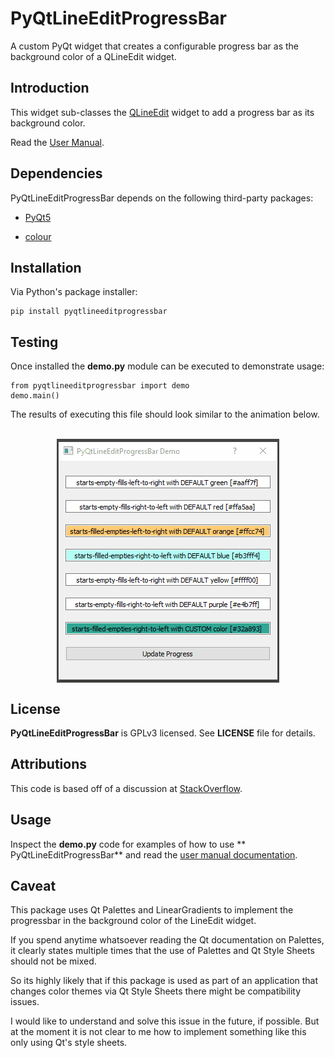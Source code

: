 # PyQtLineEditProgressBar
 A custom PyQt widget that creates a configurable progress bar as the background color of a QLineEdit widget.

## Introduction ##
This widget sub-classes the [QLineEdit](https://doc.qt.io/qtforpython/PySide2/QtWidgets/QLineEdit.html) widget to add a progress bar as its background color.

Read the [User Manual](https://eruber.github.io/PyQtLineEditProgressBar/build/html/index.html).

## Dependencies ##
PyQtLineEditProgressBar depends on the following third-party packages:

- [PyQt5](https://pypi.org/project/PyQt5/)

- [colour](https://pypi.org/project/colour/)


## Installation ##
Via Python's package installer:

	pip install pyqtlineeditprogressbar

## Testing ##
Once installed the **demo.py** module can be executed to demonstrate usage:

	from pyqtlineeditprogressbar import demo
	demo.main()

The results of executing this file should look similar to the animation below.

<br>
<div style="text-align:center"><img align="center" src="https://github.com/eruber/PyQtLineEditProgressBar/blob/master/demo.gif"></div>


## License ##

**PyQtLineEditProgressBar** is GPLv3 licensed. See **LICENSE** file for details.

## Attributions ##
This code is based off of a discussion at [StackOverflow](https://stackoverflow.com/questions/36972132/how-to-turn-qlineedit-background-into-a-progress-bar).

## Usage ##
Inspect the **demo.py** code for examples of how to use ** PyQtLineEditProgressBar**
and read the [user manual documentation](https://eruber.github.io/PyQtLineEditProgressBar/build/html/index.html).


## Caveat ##
This package uses Qt Palettes and LinearGradients to implement the progressbar in the background color of the LineEdit widget.

If you spend anytime whatsoever reading the Qt documentation on Palettes, it clearly states multiple times that the use of Palettes and Qt Style Sheets should not be mixed.

So its highly likely that if this package is used as part of an application that changes color themes via Qt Style Sheets there might be compatibility issues.

I would like to understand and solve this issue in the future, if possible. But at the moment it is not clear to me how to implement something like this only using Qt's style sheets.